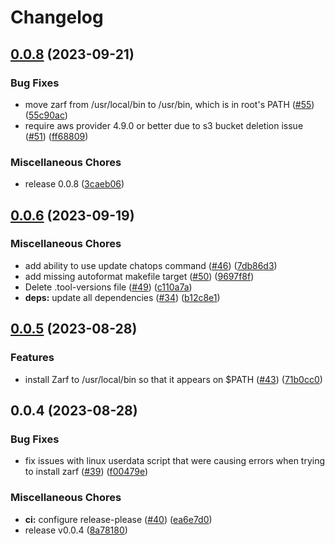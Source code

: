 # Changelog

## [0.0.8](https://github.com/defenseunicorns/terraform-aws-uds-bastion/compare/v0.0.6...v0.0.8) (2023-09-21)


### Bug Fixes

* move zarf from /usr/local/bin to /usr/bin, which is in root's PATH ([#55](https://github.com/defenseunicorns/terraform-aws-uds-bastion/issues/55)) ([55c90ac](https://github.com/defenseunicorns/terraform-aws-uds-bastion/commit/55c90ac2c6d65b48c26567a322f4dbfc17d98ff0))
* require aws provider 4.9.0 or better due to s3 bucket deletion issue ([#51](https://github.com/defenseunicorns/terraform-aws-uds-bastion/issues/51)) ([ff68809](https://github.com/defenseunicorns/terraform-aws-uds-bastion/commit/ff6880985547082ebc6a7055e7d79e8c807211dd))


### Miscellaneous Chores

* release 0.0.8 ([3caeb06](https://github.com/defenseunicorns/terraform-aws-uds-bastion/commit/3caeb0611eca49415e9719f8f6bfe170af222374))

## [0.0.6](https://github.com/defenseunicorns/terraform-aws-uds-bastion/compare/v0.0.5...v0.0.6) (2023-09-19)


### Miscellaneous Chores

* add ability to use update chatops command ([#46](https://github.com/defenseunicorns/terraform-aws-uds-bastion/issues/46)) ([7db86d3](https://github.com/defenseunicorns/terraform-aws-uds-bastion/commit/7db86d3b008560a87efd5713a37ef1c87a1a0c95))
* add missing autoformat makefile target ([#50](https://github.com/defenseunicorns/terraform-aws-uds-bastion/issues/50)) ([9697f8f](https://github.com/defenseunicorns/terraform-aws-uds-bastion/commit/9697f8f7d567d424d77255d42aeed9f1fc3e62a2))
* Delete .tool-versions file ([#49](https://github.com/defenseunicorns/terraform-aws-uds-bastion/issues/49)) ([c110a7a](https://github.com/defenseunicorns/terraform-aws-uds-bastion/commit/c110a7a6302aa48974e8e9b98951063b83f8bbf2))
* **deps:** update all dependencies ([#34](https://github.com/defenseunicorns/terraform-aws-uds-bastion/issues/34)) ([b12c8e1](https://github.com/defenseunicorns/terraform-aws-uds-bastion/commit/b12c8e1a6282b38b534bef84eaab133f428ba63c))

## [0.0.5](https://github.com/defenseunicorns/terraform-aws-uds-bastion/compare/v0.0.4...v0.0.5) (2023-08-28)


### Features

* install Zarf to /usr/local/bin so that it appears on $PATH ([#43](https://github.com/defenseunicorns/terraform-aws-uds-bastion/issues/43)) ([71b0cc0](https://github.com/defenseunicorns/terraform-aws-uds-bastion/commit/71b0cc038c96569ac22541ba1bdd70c30ea828f3))

## 0.0.4 (2023-08-28)


### Bug Fixes

* fix issues with linux userdata script that were causing errors when trying to install zarf ([#39](https://github.com/defenseunicorns/terraform-aws-uds-bastion/issues/39)) ([f00479e](https://github.com/defenseunicorns/terraform-aws-uds-bastion/commit/f00479eb38dcd1f37a3e15cea69bdd7686f8dc70))


### Miscellaneous Chores

* **ci:** configure release-please ([#40](https://github.com/defenseunicorns/terraform-aws-uds-bastion/issues/40)) ([ea6e7d0](https://github.com/defenseunicorns/terraform-aws-uds-bastion/commit/ea6e7d0bb0101b5ad6ebe5fdbf9efb9c93c5feb9))
* release v0.0.4 ([8a78180](https://github.com/defenseunicorns/terraform-aws-uds-bastion/commit/8a78180ae500d540a142e321f54be093f8cdbcbc))
